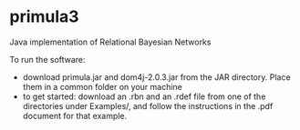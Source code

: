 # primula3
Java implementation of Relational Bayesian Networks

To run the software:

- download primula.jar and dom4j-2.0.3.jar from the JAR directory. Place them in a common folder on your machine
- to get started: download an .rbn and an .rdef file from one of the directories under Examples/, and follow 
  the instructions in the .pdf document for that example. 
  
  
